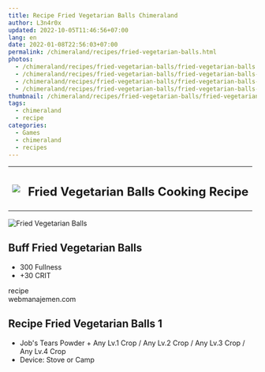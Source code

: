 ```yaml
---
title: Recipe Fried Vegetarian Balls Chimeraland
author: L3n4r0x
updated: 2022-10-05T11:46:56+07:00
lang: en
date: 2022-01-08T22:56:03+07:00
permalink: /chimeraland/recipes/fried-vegetarian-balls.html
photos:
  - /chimeraland/recipes/fried-vegetarian-balls/fried-vegetarian-balls.webp
  - /chimeraland/recipes/fried-vegetarian-balls/fried-vegetarian-balls-name.webp
  - /chimeraland/recipes/fried-vegetarian-balls/fried-vegetarian-balls-icon.webp
  - /chimeraland/recipes/fried-vegetarian-balls/fried-vegetarian-balls-material.webp
thumbnail: /chimeraland/recipes/fried-vegetarian-balls/fried-vegetarian-balls.webp
tags:
  - chimeraland
  - recipe
categories:
  - Games
  - chimeraland
  - recipes
---
```


<link
  rel="stylesheet"
  href="https://rawcdn.githack.com/dimaslanjaka/Web-Manajemen/870a349/css/bootstrap-5-3-0-alpha3-wrapper.css"
/>
<section id="bootstrap-wrapper">
  <div class="row mb-2">
    <div class="col-md-12 mb-2">
      <table class="table" id="post-info">
        <tbody>
          <tr>
            <td>
              <img
                class="d-inline-block me-2"
                src="/chimeraland/recipes/fried-vegetarian-balls/fried-vegetarian-balls-icon.webp"
                width="auto"
                height="auto"
              />
            </td>
            <td><h1 class="fs-5">Fried Vegetarian Balls Cooking Recipe</h1></td>
          </tr>
        </tbody>
      </table>
    </div>
  </div>
  <div class="card mb-2 bg-dark text-light">
    <div class="row g-0">
      <div class="col-sm-4 position-relative mb-2">
        <img
          src="/chimeraland/recipes/fried-vegetarian-balls/fried-vegetarian-balls-material.webp"
          class="card-img fit-cover w-100 h-100"
          alt="Fried Vegetarian Balls"
          data-fancybox="true"
        />
      </div>
      <div class="col-sm-8 mb-2">
        <div class="card-body">
          <h2 class="card-title fs-5">Buff Fried Vegetarian Balls</h2>
          <div class="card-text">
            <ul>
              <li>300 Fullness</li>
              <li>+30 CRIT</li>
            </ul>
          </div>
          <span class="badge rounded-pill">recipe</span>
        </div>
        <div class="card-footer text-end text-muted">webmanajemen.com</div>
      </div>
    </div>
  </div>
  <div class="row mb-2">
    <div class="col-12 col-lg-6 recipe-item mb-2">
      <div class="card bg-dark text-light">
        <div class="card-body">
          <h2 class="card-title fs-5">Recipe Fried Vegetarian Balls 1</h2>
          <div class="card-text">
            <ul>
              <li>
                Job&#x27;s Tears Powder<span> + </span>Any Lv.1 Crop<span>
                  / </span
                >Any Lv.2 Crop<span> / </span>Any Lv.3 Crop<span> / </span>Any
                Lv.4 Crop
              </li>
              <li>Device: Stove or Camp</li>
            </ul>
          </div>
        </div>
      </div>
    </div>
  </div>
</section>